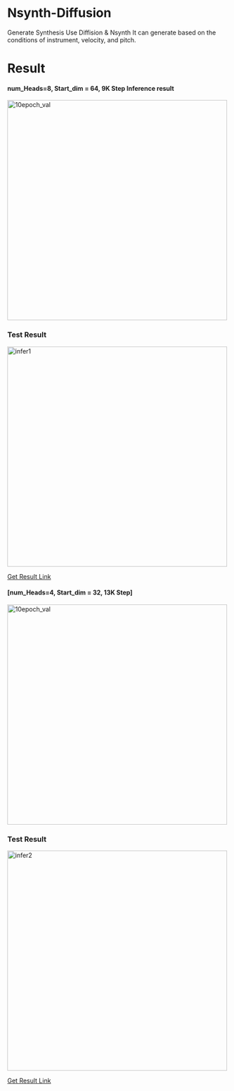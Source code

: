 # Nsynth-Diffusion
Generate Synthesis Use Diffision & Nsynth
It can generate based on the conditions of instrument, velocity, and pitch.

# Result 
#### num_Heads=8, Start_dim = 64, 9K Step Inference result
<img width="500" alt="10epoch_val" src="https://github.com/daewoung/Nsynth-Diffusion/assets/96560111/ca6ffba0-ad43-4739-80df-a0447e751360">

### Test Result 
<img width="500" alt="infer1" src="https://github.com/daewoung/Nsynth-Diffusion/assets/96560111/844ca4b4-ae80-45e4-b23f-07578c747419">

[Get Result Link](https://wandb.ai/dwkim/Nsynth%20Diffusion_2/reports/Weave-Inference_10_epoch_numheads8_64dim-23-08-20-13-22-43---Vmlldzo1MTg0MTMz)

#### [num_Heads=4, Start_dim = 32, 13K Step]
<img width="500" alt="10epoch_val" src="https://github.com/daewoung/Nsynth-Diffusion/assets/96560111/a3435f40-5a79-4fed-b36b-a65f7d4b8495">

### Test Result
<img width="500" alt="infer2" src="https://github.com/daewoung/Nsynth-Diffusion/assets/96560111/9c005c26-6265-45f9-965e-c4c7d007ced7">

[Get Result Link](https://wandb.ai/dwkim/Nsynth%20Diffusion_2/reports/Weave-Inference_15_epoch_numheads4_32dim-23-08-20-13-23-59---Vmlldzo1MTg0MTQx)
